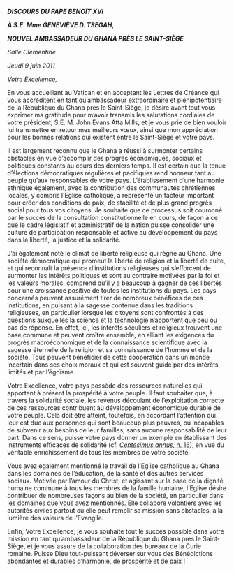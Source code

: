 ***DISCOURS DU PAPE BENOÎT XVI***

***À S.E. Mme GENEVIÈVE D. TSEGAH,***

***NOUVEL AMBASSADEUR DU GHANA PRÈS LE SAINT-SIÈGE***

*Salle Clémentine*

*Jeudi 9 juin 2011*

*Votre Excellence,*

En vous accueillant au Vatican et en acceptant les Lettres de Créance qui vous accréditent en tant qu’ambassadeur extraordinaire et plénipotentiaire de la République du Ghana près le Saint-Siège, je désire avant tout vous exprimer ma gratitude pour m’avoir transmis les salutations cordiales de votre président, S.E. M. John Evans Atta Mills, et je vous prie de bien vouloir lui transmettre en retour mes meilleurs vœux, ainsi que mon appréciation pour les bonnes relations qui existent entre le Saint-Siège et votre pays.

Il est largement reconnu que le Ghana a réussi à surmonter certains obstacles en vue d’accomplir des progrès économiques, sociaux et politiques constants au cours des derniers temps. Il est certain que la tenue d’élections démocratiques régulières et pacifiques rend honneur tant au peuple qu’aux responsables de votre pays. L’établissement d’une harmonie ethnique également, avec la contribution des communautés chrétiennes locales, y compris l’Eglise catholique, a représenté un facteur important pour créer des conditions de paix, de stabilité et de plus grand progrès social pour tous vos citoyens. Je souhaite que ce processus soit couronné par le succès de la consultation constitutionnelle en cours, de façon à ce que le cadre législatif et administratif de la nation puisse consolider une culture de participation responsable et active au développement du pays dans la liberté, la justice et la solidarité.

J’ai également noté le climat de liberté religieuse qui règne au Ghana. Une société démocratique qui promeut la liberté de religion et la liberté de culte, et qui reconnaît la présence d’institutions religieuses qui s’efforcent de surmonter les intérêts politiques et sont au contraire motivées par la foi et les valeurs morales, comprend qu’il y a beaucoup à gagner de ces libertés pour une croissance positive de toutes les institutions du pays. Les pays concernés peuvent assurément tirer de nombreux bénéfices de ces institutions, en puisant à la sagesse contenue dans les traditions religieuses, en particulier lorsque les citoyens sont confrontés à des questions auxquelles la science et la technologie n’apportent que peu ou pas de réponse. En effet, ici, les intérêts séculiers et religieux trouvent une base commune et peuvent croître ensemble, en alliant les exigences du progrès macroéconomique et de la connaissance scientifique avec la sagesse éternelle de la religion et sa connaissance de l’homme et de la société. Tous peuvent bénéficier de cette coopération dans un monde incertain dans ses choix moraux et qui est souvent guidé par des intérêts limités et par l’égoïsme.

Votre Excellence, votre pays possède des ressources naturelles qui apportent à présent la prospérité à votre peuple. Il faut souhaiter que, à travers la solidarité sociale, les revenus découlant de l’exploitation correcte de ces ressources contribuent au développement économique durable de votre peuple. Cela doit être atteint, toutefois, en accordant l’attention qui leur est due aux personnes qui sont beaucoup plus pauvres, ou incapables de subvenir aux besoins de leur familles, sans aucune responsabilité de leur part. Dans ce sens, puisse votre pays donner un exemple en établissant des instruments efficaces de solidarité (cf. [*Centesimus annus,* n. 16](http://www.vatican.va/edocs/FRA0072/__P4.HTM)), en vue du véritable enrichissement de tous les membres de votre société.

Vous avez également mentionné le travail de l’Eglise catholique au Ghana dans les domaines de l’éducation, de la santé et des autres services sociaux. Motivée par l’amour du Christ, et agissant sur la base de la dignité humaine commune à tous les membres de la famille humaine, l’Eglise désire contribuer de nombreuses façons au bien de la société, en particulier dans les domaines que vous avez mentionnés. Elle collabore volontiers avec les autorités civiles partout où elle peut remplir sa mission sans obstacles, à la lumière des valeurs de l’Evangile.

Enfin, Votre Excellence, je vous souhaite tout le succès possible dans votre mission en tant qu’ambassadeur de la République du Ghana près le Saint-Siège, et je vous assure de la collaboration des bureaux de la Curie romaine. Puisse Dieu tout-puissant déverser sur vous des Bénédictions abondantes et durables d’harmonie, de prospérité et de paix !